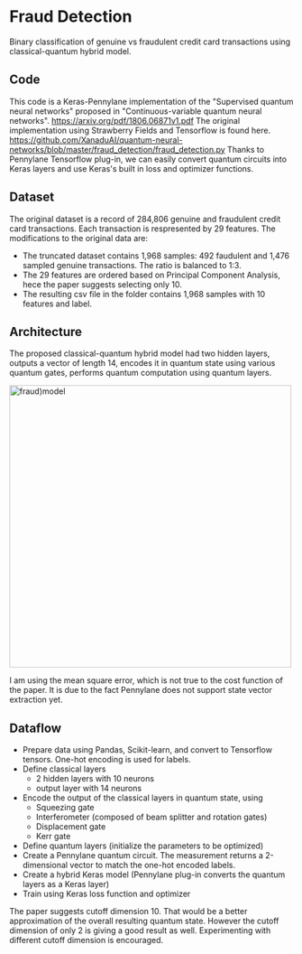 # Fraud Detection
Binary classification of genuine vs fraudulent credit card transactions using classical-quantum hybrid model. 

## Code
This code is a Keras-Pennylane implementation of the "Supervised quantum neural networks" proposed in "Continuous-variable quantum neural networks". https://arxiv.org/pdf/1806.06871v1.pdf The original implementation using Strawberry Fields and Tensorflow is found here. https://github.com/XanaduAI/quantum-neural-networks/blob/master/fraud_detection/fraud_detection.py Thanks to Pennylane Tensorflow plug-in, we can easily convert quantum circuits into Keras layers and use Keras's built in loss and optimizer functions.

## Dataset
The original dataset is a record of 284,806 genuine and fraudulent credit card transactions. Each transaction is respresented by 29 features. The modifications to the original data are:
 - The truncated dataset contains 1,968 samples: 492 faudulent and 1,476 sampled genuine transactions. The ratio is balanced to 1:3.
 - The 29 features are ordered based on Principal Component Analysis, hece the paper suggests selecting only 10.
 - The resulting csv file in the folder contains 1,968 samples with 10 features and label.

## Architecture
The proposed classical-quantum hybrid model had two hidden layers, outputs a vector of length 14, encodes it in quantum state using various quantum gates, performs quantum computation using quantum layers. 

<img width="500" alt="fraud)model" src="https://user-images.githubusercontent.com/22792633/135196338-48f08a90-64c0-47f4-b72c-e460f7c7c06f.png">

I am using the mean square error, which is not true to the cost function of the paper. It is due to the fact Pennylane does not support state vector extraction yet.

## Dataflow
- Prepare data using Pandas, Scikit-learn, and convert to Tensorflow tensors. One-hot encoding is used for labels.
- Define classical layers 
  - 2 hidden layers with 10 neurons
  - output layer with 14 neurons
- Encode the output of the classical layers in quantum state, using
  - Squeezing gate
  - Interferometer (composed of beam splitter and rotation gates)
  - Displacement gate
  - Kerr gate
- Define quantum layers (initialize the parameters to be optimized)
- Create a Pennylane quantum circuit. The measurement returns a 2-dimensional vector to match the one-hot encoded labels.
- Create a hybrid Keras model (Pennylane plug-in converts the quantum layers as a Keras layer)
- Train using Keras loss function and optimizer

The paper suggests cutoff dimension 10. That would be a better approximation of the overall resulting quantum state. However the cutoff dimension of only 2 is giving a good result as well. Experimenting with different cutoff dimension is encouraged.
